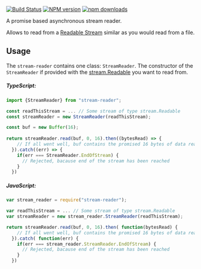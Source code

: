 [![Build Status][travis-image]][travis-url] [![NPM version][npm-image]][npm-url] [![npm downloads][npm-downloads-image]][npm-url]

A promise based asynchronous stream reader.

Allows to read from a [Readable Stream](https://nodejs.org/api/stream.html#stream_readable_streams) 
similar as you would read from a file.

## Usage

The `stream-reader` contains one class: `StreamReader`.  The constructor of
the `StreamReader` if provided with the [stream.Readable](https://nodejs.org/api/stream.html#stream_class_stream_readable)
you want to read from.

##### TypeScript:
```JavaScript
import {StreamReader} from "stream-reader";

const readThisStream = ... // Some stream of type stream.Readable
const streamReader = new StreamReader(readThisStream);

const buf = new Buffer(16);
  
return streamReader.read(buf, 0, 16).then((bytesRead) => {
    // If all went well, buf contains the promised 16 bytes of data read
  }).catch((err) => {
    if(err === StreamReader.EndOfStream) {
      // Rejected, bacause end of the stream has been reached
    }
  })
```
##### JavaScript:
```JavaScript
var stream_reader = require("stream-reader");

var readThisStream = ... // Some stream of type stream.Readable
var streamReader = new stream_reader.StreamReader(readThisStream);

return streamReader.read(buf, 0, 16).then( function(bytesRead) {
    // If all went well, buf contains the promised 16 bytes of data read
  }).catch( function(err) {
    if(err === stream_reader.StreamReader.EndOfStream) {
      // Rejected, bacause end of the stream has been reached
    }
  })

```



[npm-url]: https://npmjs.org/package/stream-reader
[npm-image]: https://badge.fury.io/js/stream-reader.svg
[npm-downloads-image]: http://img.shields.io/npm/dm/stream-reader.svg

[travis-url]: https://travis-ci.org/Borewit/stream-reader
[travis-image]: https://api.travis-ci.org/Borewit/stream-reader.svg?branch=master